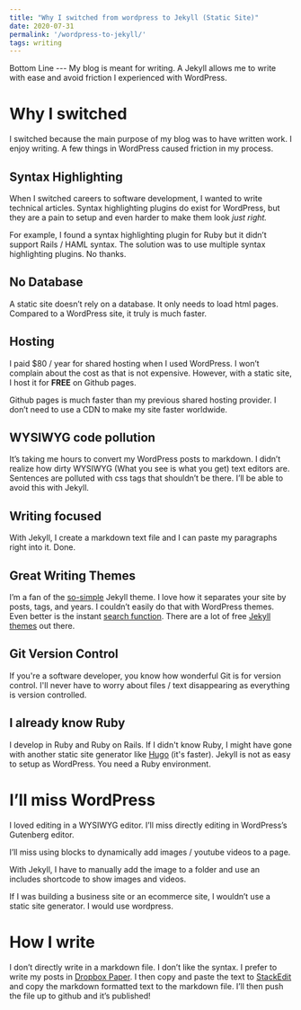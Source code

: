 ```yaml
---
title: "Why I switched from wordpress to Jekyll (Static Site)"
date: 2020-07-31
permalink: '/wordpress-to-jekyll/'
tags: writing
---
```


Bottom Line --- My blog is meant for writing. A Jekyll allows me to write with ease and avoid friction I experienced with WordPress.

# Why I switched

I switched because the main purpose of my blog was to have written work. I enjoy writing. A few things in WordPress caused friction in my process.

## Syntax Highlighting

When I switched careers to software development, I wanted to write technical articles. Syntax highlighting plugins do exist for WordPress, but they are a pain to setup and even harder to make them look _just right._

For example, I found a syntax highlighting plugin for Ruby but it didn’t support Rails / HAML syntax. The solution was to use multiple syntax highlighting plugins. No thanks.

## No Database

A static site doesn’t rely on a database. It only needs to load html pages. Compared to a WordPress site, it truly is much faster.

## Hosting

I paid $80 / year for shared hosting when I used WordPress. I won’t complain about the cost as that is not expensive. However, with a static site, I host it for **FREE** on Github pages.

Github pages is much faster than my previous shared hosting provider. I don’t need to use a CDN to make my site faster worldwide.

## WYSIWYG code pollution

It’s taking me hours to convert my WordPress posts to markdown. I didn’t realize how dirty WYSIWYG  (What you see is what you get) text editors are. Sentences are polluted with css tags that shouldn’t be there. I’ll be able to avoid this with Jekyll.

## Writing focused

With Jekyll, I create a markdown text file and I can paste my paragraphs right into it. Done.

## Great Writing Themes

I’m a fan of the [so-simple](https://github.com/mmistakes/so-simple-theme) Jekyll theme. I love how it separates your site by posts, tags, and years. I couldn’t easily do that with WordPress themes. Even better is the instant [search function](http://nikitakazakov.com/search). There are a lot of free [Jekyll themes](https://jekyllthemes.io/free) out there.

## Git Version Control
If you're a software developer, you know how wonderful Git is for version control. I'll never have to worry about files / text disappearing as everything is version controlled.

## I already know Ruby

I develop in Ruby and Ruby on Rails. If I didn't know Ruby, I might have gone with another static site generator like [Hugo](https://gohugo.io) (it's faster). Jekyll is not as easy to setup as WordPress. You need a Ruby environment.

# I’ll miss WordPress

I loved editing in a WYSIWYG editor. I’ll miss directly editing in WordPress’s Gutenberg editor.

I’ll miss using blocks to dynamically add images / youtube videos to a page.

With Jekyll, I have to manually add the image to a folder and use an includes shortcode to show images and videos.

If I was building a business site or an ecommerce site, I wouldn’t use a static site generator. I would use wordpress.

# How I write

I don’t directly write in a markdown file. I don’t like the syntax. I prefer to write my posts in [Dropbox Paper](https://paper.dropbox.com). I then copy and paste the text to [StackEdit](https://stackedit.io/app#) and copy the markdown formatted text to the markdown file. I’ll then push the file up to github and it’s published!